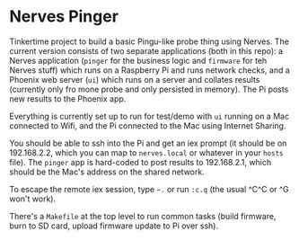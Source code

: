 # Nerves Pinger

Tinkertime project to build a basic Pingu-like probe thing using Nerves. The
current version consists of two separate applications (both in this repo): a
Nerves application (`pinger` for the business logic and `firmware` for teh
Nerves stuff) which runs on a Raspberry Pi and runs network checks, and a
Phoenix web server (`ui`) which runs on a server and collates results
(currently only fro mone probe and only persisted in memory). The Pi posts new
results to the Phoenix app.

Everything is currently set up to run for test/demo with `ui` running on a Mac
connected to Wifi, and the Pi connected to the Mac using Internet Sharing.

You should be able to ssh into the Pi and get an iex prompt (it should be on
192.168.2.2, which you can map to `nerves.local` or whatever in your `hosts`
file). The `pinger` app is hard-coded to post results to 192.168.2.1, which
should be the Mac's address on the shared network.

To escape the remote iex session, type `~.` or run `:c.q` (the usual ^C^C or ^G
won't work).

There's a `Makefile` at the top level to run common tasks (build firmware, burn
to SD card, upload firmware update to Pi over ssh).
